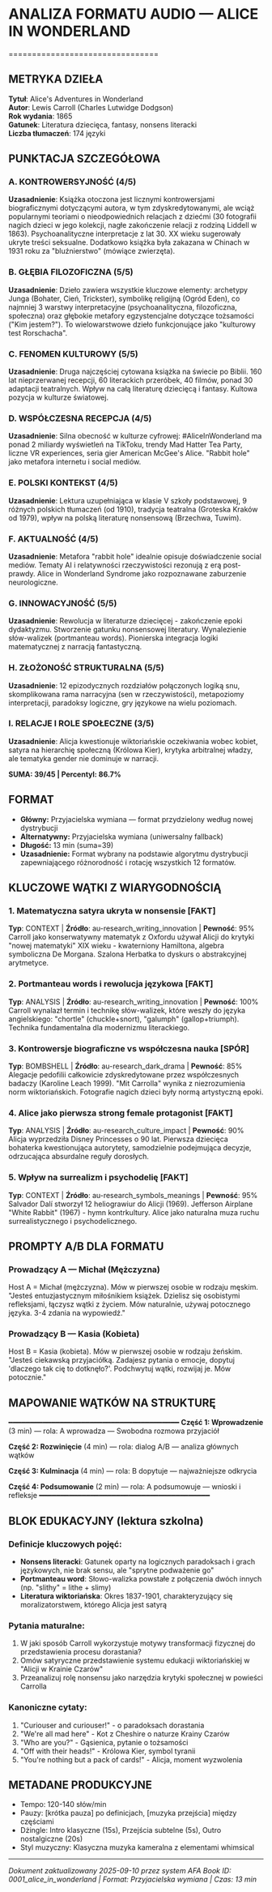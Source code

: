 # ANALIZA FORMATU AUDIO — ALICE IN WONDERLAND
================================

## METRYKA DZIEŁA

**Tytuł**: Alice's Adventures in Wonderland  
**Autor**: Lewis Carroll (Charles Lutwidge Dodgson)  
**Rok wydania**: 1865  
**Gatunek**: Literatura dziecięca, fantasy, nonsens literacki  
**Liczba tłumaczeń**: 174 języki

## PUNKTACJA SZCZEGÓŁOWA

### A. KONTROWERSYJNOŚĆ (4/5)
**Uzasadnienie**: Książka otoczona jest licznymi kontrowersjami biograficznymi dotyczącymi autora, w tym zdyskredytowanymi, ale wciąż popularnymi teoriami o nieodpowiednich relacjach z dziećmi (30 fotografii nagich dzieci w jego kolekcji, nagłe zakończenie relacji z rodziną Liddell w 1863). Psychoanalityczne interpretacje z lat 30. XX wieku sugerowały ukryte treści seksualne. Dodatkowo książka była zakazana w Chinach w 1931 roku za "bluźnierstwo" (mówiące zwierzęta).

### B. GŁĘBIA FILOZOFICZNA (5/5)
**Uzasadnienie**: Dzieło zawiera wszystkie kluczowe elementy: archetypy Junga (Bohater, Cień, Trickster), symbolikę religijną (Ogród Eden), co najmniej 3 warstwy interpretacyjne (psychoanalityczna, filozoficzna, społeczna) oraz głębokie metafory egzystencjalne dotyczące tożsamości ("Kim jestem?"). To wielowarstwowe dzieło funkcjonujące jako "kulturowy test Rorschacha".

### C. FENOMEN KULTUROWY (5/5)
**Uzasadnienie**: Druga najczęściej cytowana książka na świecie po Biblii. 160 lat nieprzerwanej recepcji, 60 literackich przeróbek, 40 filmów, ponad 30 adaptacji teatralnych. Wpływ na całą literaturę dziecięcą i fantasy. Kultowa pozycja w kulturze światowej.

### D. WSPÓŁCZESNA RECEPCJA (4/5)
**Uzasadnienie**: Silna obecność w kulturze cyfrowej: #AliceInWonderland ma ponad 2 miliardy wyświetleń na TikToku, trendy Mad Hatter Tea Party, liczne VR experiences, seria gier American McGee's Alice. "Rabbit hole" jako metafora internetu i social mediów.

### E. POLSKI KONTEKST (4/5)
**Uzasadnienie**: Lektura uzupełniająca w klasie V szkoły podstawowej, 9 różnych polskich tłumaczeń (od 1910), tradycja teatralna (Groteska Kraków od 1979), wpływ na polską literaturę nonsensową (Brzechwa, Tuwim).

### F. AKTUALNOŚĆ (4/5)
**Uzasadnienie**: Metafora "rabbit hole" idealnie opisuje doświadczenie social mediów. Tematy AI i relatywności rzeczywistości rezonują z erą post-prawdy. Alice in Wonderland Syndrome jako rozpoznawane zaburzenie neurologiczne.

### G. INNOWACYJNOŚĆ (5/5)
**Uzasadnienie**: Rewolucja w literaturze dziecięcej - zakończenie epoki dydaktyzmu. Stworzenie gatunku nonsensowej literatury. Wynalezienie słów-walizek (portmanteau words). Pionierska integracja logiki matematycznej z narracją fantastyczną.

### H. ZŁOŻONOŚĆ STRUKTURALNA (5/5)
**Uzasadnienie**: 12 epizodycznych rozdziałów połączonych logiką snu, skomplikowana rama narracyjna (sen w rzeczywistości), metapoziomy interpretacji, paradoksy logiczne, gry językowe na wielu poziomach.

### I. RELACJE I ROLE SPOŁECZNE (3/5)
**Uzasadnienie**: Alicja kwestionuje wiktoriańskie oczekiwania wobec kobiet, satyra na hierarchię społeczną (Królowa Kier), krytyka arbitralnej władzy, ale tematyka gender nie dominuje w narracji.

**SUMA: 39/45 | Percentyl: 86.7%**

## FORMAT

- **Główny:** Przyjacielska wymiana — format przydzielony według nowej dystrybucji
- **Alternatywny:** Przyjacielska wymiana (uniwersalny fallback)
- **Długość:** 13 min (suma=39)
- **Uzasadnienie:** Format wybrany na podstawie algorytmu dystrybucji zapewniającego różnorodność i rotację wszystkich 12 formatów.

## KLUCZOWE WĄTKI Z WIARYGODNOŚCIĄ

### 1. Matematyczna satyra ukryta w nonsensie [FAKT] 
**Typ**: CONTEXT | **Źródło**: au-research_writing_innovation | **Pewność**: 95%
Carroll jako konserwatywny matematyk z Oxfordu używał Alicji do krytyki "nowej matematyki" XIX wieku - kwaterniony Hamiltona, algebra symboliczna De Morgana. Szalona Herbatka to dyskurs o abstrakcyjnej arytmetyce.

### 2. Portmanteau words i rewolucja językowa [FAKT]
**Typ**: ANALYSIS | **Źródło**: au-research_writing_innovation | **Pewność**: 100%
Carroll wynalazł termin i technikę słów-walizek, które weszły do języka angielskiego: "chortle" (chuckle+snort), "galumph" (gallop+triumph). Technika fundamentalna dla modernizmu literackiego.

### 3. Kontrowersje biograficzne vs współczesna nauka [SPÓR]
**Typ**: BOMBSHELL | **Źródło**: au-research_dark_drama | **Pewność**: 85%
Alegacje pedofilii całkowicie zdyskredytowane przez współczesnych badaczy (Karoline Leach 1999). "Mit Carrolla" wynika z niezrozumienia norm wiktoriańskich. Fotografie nagich dzieci były normą artystyczną epoki.

### 4. Alice jako pierwsza strong female protagonist [FAKT]
**Typ**: ANALYSIS | **Źródło**: au-research_culture_impact | **Pewność**: 90%
Alicja wyprzedziła Disney Princesses o 90 lat. Pierwsza dziecięca bohaterka kwestionująca autorytety, samodzielnie podejmująca decyzje, odrzucająca absurdalne reguły dorosłych.

### 5. Wpływ na surrealizm i psychodelię [FAKT]
**Typ**: CONTEXT | **Źródło**: au-research_symbols_meanings | **Pewność**: 95%
Salvador Dalí stworzył 12 heliograwiur do Alicji (1969). Jefferson Airplane "White Rabbit" (1967) - hymn kontrkultury. Alice jako naturalna muza ruchu surrealistycznego i psychodelicznego.

## PROMPTY A/B DLA FORMATU

### Prowadzący A — Michał (Mężczyzna)
Host A = Michał (mężczyzna). Mów w pierwszej osobie w rodzaju męskim.
"Jesteś entuzjastycznym miłośnikiem książek. Dzielisz się osobistymi refleksjami, łączysz wątki z życiem. Mów naturalnie, używaj potocznego języka. 3-4 zdania na wypowiedź."

### Prowadzący B — Kasia (Kobieta)
Host B = Kasia (kobieta). Mów w pierwszej osobie w rodzaju żeńskim.
"Jesteś ciekawską przyjaciółką. Zadajesz pytania o emocje, dopytuj 'dlaczego tak cię to dotknęło?'. Podchwytuj wątki, rozwijaj je. Mów potocznie."

## MAPOWANIE WĄTKÓW NA STRUKTURĘ
━━━━━━━━━━━━━━━━━━━━━━━━━━━━━━━━━━━━━━━━
**Część 1: Wprowadzenie** (3 min)
— rola: A wprowadza — Swobodna rozmowa przyjaciół

**Część 2: Rozwinięcie** (4 min)
— rola: dialog A/B — analiza głównych wątków

**Część 3: Kulminacja** (4 min)
— rola: B dopytuje — najważniejsze odkrycia

**Część 4: Podsumowanie** (2 min)
— rola: A podsumowuje — wnioski i refleksje
━━━━━━━━━━━━━━━━━━━━━━━━━━━━━━━━━━━━━━━━

## BLOK EDUKACYJNY (lektura szkolna)

### Definicje kluczowych pojęć:
- **Nonsens literacki**: Gatunek oparty na logicznych paradoksach i grach językowych, nie brak sensu, ale "sprytne podważenie go"
- **Portmanteau word**: Słowo-walizka powstałe z połączenia dwóch innych (np. "slithy" = lithe + slimy)
- **Literatura wiktoriańska**: Okres 1837-1901, charakteryzujący się moralizatorstwem, którego Alicja jest satyrą

### Pytania maturalne:
1. W jaki sposób Carroll wykorzystuje motywy transformacji fizycznej do przedstawienia procesu dorastania?
2. Omów satyryczne przedstawienie systemu edukacji wiktoriańskiej w "Alicji w Krainie Czarów"
3. Przeanalizuj rolę nonsensu jako narzędzia krytyki społecznej w powieści Carrolla

### Kanoniczne cytaty:
1. "Curiouser and curiouser!" - o paradoksach dorastania
2. "We're all mad here" - Kot z Cheshire o naturze Krainy Czarów
3. "Who are you?" - Gąsienica, pytanie o tożsamości
4. "Off with their heads!" - Królowa Kier, symbol tyranii
5. "You're nothing but a pack of cards!" - Alicja, moment wyzwolenia

## METADANE PRODUKCYJNE
- Tempo: 120-140 słów/min
- Pauzy: [krótka pauza] po definicjach, [muzyka przejścia] między częściami
- Dżingle: Intro klasyczne (15s), Przejścia subtelne (5s), Outro nostalgiczne (20s)
- Styl muzyczny: Klasyczna muzyka kameralna z elementami whimsical

---
*Dokument zaktualizowany 2025-09-10 przez system AFA*
*Book ID: 0001_alice_in_wonderland | Format: Przyjacielska wymiana | Czas: 13 min*